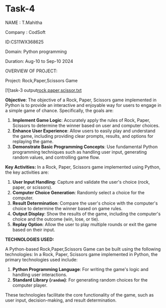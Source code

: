 # Task-4


NAME : T.Mahitha

Company : CodSoft

ID:CS11WX368625

Domain: Python programming

Duration: Aug-10 to Sep-10 2024

OVERVIEW OF PROJECT:

Project: Rock,Paper,Scissors Game

[![task-3 output[rock,paper,scissor.txt](https://github.com/user-attachments/files/16872629/rock.paper.scissor.txt)



**Objective**:
The objective of a Rock, Paper, Scissors game implemented in Python is to provide an interactive and enjoyable way for users to engage in a simple game of chance. Specifically, the goals are:

1. **Implement Game Logic**: Accurately apply the rules of Rock, Paper, Scissors to determine the winner based on user and computer choices.
2. **Enhance User Experience**: Allow users to easily play and understand the game, including providing clear prompts, results, and options for replaying the game.
3. **Demonstrate Basic Programming Concepts**: Use fundamental Python programming techniques such as handling user input, generating random values, and controlling game flow.



**Key Activities:**
 In a Rock, Paper, Scissors game implemented using Python, the key activities are:

1. **User Input Handling**: Capture and validate the user's choice (rock, paper, or scissors).
2. **Computer Choice Generation**: Randomly select a choice for the computer.
3. **Result Determination**: Compare the user's choice with the computer's choice to determine the winner based on game rules.
4. **Output Display**: Show the results of the game, including the computer's choice and the outcome (win, lose, or tie).
5. **Replay Option**: Allow the user to play multiple rounds or exit the game based on their input.


**TECHNOLOGIES USED:**

A Python-based Rock,Paper,Scissors Game can be built using the following technologies:
In a Rock, Paper, Scissors game implemented in Python, the primary technologies used include:

1. **Python Programming Language**: For writing the game's logic and handling user interactions.
2. **Standard Library (`random`)**: For generating random choices for the computer player.

These technologies facilitate the core functionality of the game, such as user input, decision-making, and result determination.
